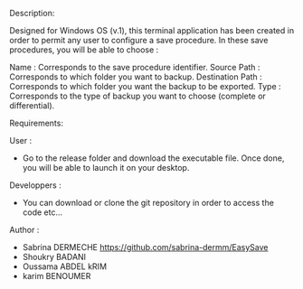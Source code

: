 Description: 


Designed for Windows OS (v.1), this terminal application has been created in order to permit any user to configure a save procedure. In these save procedures, you will be able to choose :

Name : Corresponds to the save procedure identifier.
Source Path : Corresponds to which folder you want to backup.
Destination Path : Corresponds to which folder you want the backup to be exported.
Type : Corresponds to the type of backup you want to choose (complete or differential).


Requirements:

User :

- Go to the release folder and download the executable file. Once done, you will be able to launch it on your desktop.

Developpers :

- You can download or clone the git repository in order to access the code etc...

Author :

- Sabrina DERMECHE https://github.com/sabrina-dermm/EasySave
- Shoukry BADANI
- Oussama ABDEL kRIM
- karim BENOUMER
